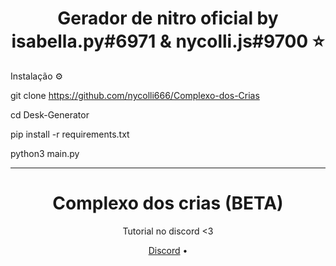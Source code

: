 <h1 align="center">Gerador de nitro oficial by isabella.py#6971 & nycolli.js#9700  ⭐ </h1>



Instalação ⚙️

git clone https://github.com/nycolli666/Complexo-dos-Crias

cd Desk-Generator

pip install -r requirements.txt

python3 main.py

______________________________________________________________

<h1 align="center">Complexo dos crias (BETA)</h1>
<p align="center">


  <p align="center">
    Tutorial no discord <3
  </p>
</p> 



<p align="center">
  <a href="https://discord.gg/szcsmKmN">Discord</a> •
